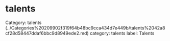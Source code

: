 # talents

Category: talents (../Categories%20209902f319f64b48bc9cca434d7e449b/talents%2042a8cf28d58447ddaf6bbc9d8949ede2.md)
category: talents
label: Talents

[](talents%20f28bb9684e6847b396b079167ef6dbbd/Untitled%203743d531425841a2901283e48520ff24.md)